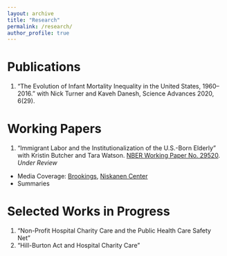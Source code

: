 ```yaml
---
layout: archive
title: "Research"
permalink: /research/
author_profile: true
---
```


# Publications

1. “The Evolution of Infant Mortality Inequality in the United States, 1960–2016.” with Nick Turner and Kaveh Danesh, Science Advances 2020, 6(29).

# Working Papers

1. “Immigrant Labor and the Institutionalization of the U.S.-Born Elderly” with Kristin Butcher and Tara Watson. [NBER Working Paper No. 29520](/files/w29520.pdf). *Under Review* 
- Media Coverage: [Brookings](https://www.brookings.edu/blog/up-front/2021/12/02/hutchins-roundup-immigrant-labor-nafta-and-more/), [Niskanen Center](https://www.niskanencenter.org/immigrant-labor-holds-the-key-to-whether-americans-can-age-at-home/)
- Summaries

# Selected Works in Progress

1. “Non-Profit Hospital Charity Care and the Public Health Care Safety Net”
2. “Hill-Burton Act and Hospital Charity Care”

<!-- {% if author.googlescholar %}
  You can also find my articles on <u><a href="{{author.googlescholar}}">my Google Scholar profile</a>.</u>
{% endif %}

{% include base_path %}

{% for post in site.publications reversed %}
  {% include archive-single.html %}
{% endfor %}
 -->